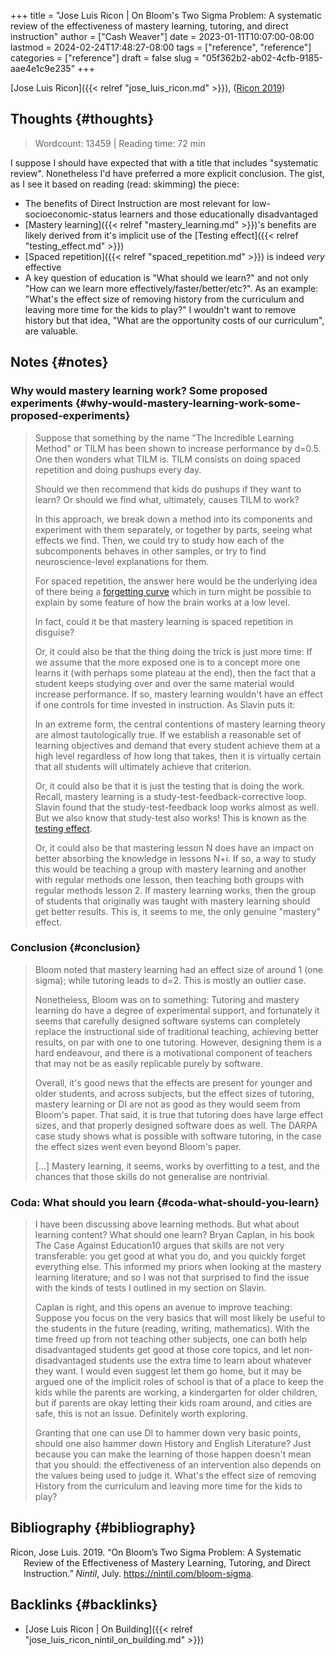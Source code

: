 +++
title = "Jose Luis Ricon | On Bloom's Two Sigma Problem: A systematic review of the effectiveness of mastery learning, tutoring, and direct instruction"
author = ["Cash Weaver"]
date = 2023-01-11T10:07:00-08:00
lastmod = 2024-02-24T17:48:27-08:00
tags = ["reference", "reference"]
categories = ["reference"]
draft = false
slug = "05f362b2-ab02-4cfb-9185-aae4e1c9e235"
+++

[Jose Luis Ricon]({{< relref "jose_luis_ricon.md" >}}), (<a href="#citeproc_bib_item_1">Ricon 2019</a>)


## Thoughts {#thoughts}

> Wordcount: 13459 | Reading time: 72 min

I suppose I should have expected that with a title that includes "systematic review". Nonetheless I'd have preferred a more explicit conclusion. The gist, as I see it based on reading (read: skimming) the piece:

-   The benefits of Direct Instruction are most relevant for low-socioeconomic-status learners and those educationally disadvantaged
-   [Mastery learning]({{< relref "mastery_learning.md" >}})'s benefits are likely derived from it's implicit use of the [Testing effect]({{< relref "testing_effect.md" >}})
-   [Spaced repetition]({{< relref "spaced_repetition.md" >}}) is indeed _very_ effective
-   A key question of education is "What should we learn?" and not only "How can we learn more effectively/faster/better/etc?". As an example: "What's the effect size of removing history from the curriculum and leaving more time for the kids to play?" I wouldn't want to remove history but that idea, "What are the opportunity costs of our curriculum", are valuable.


## Notes {#notes}


### Why would mastery learning work? Some proposed experiments {#why-would-mastery-learning-work-some-proposed-experiments}

> Suppose that something by the name "The Incredible Learning Method" or TILM has been shown to increase performance by d=0.5. One then wonders what TILM is. TILM consists on doing spaced repetition and doing pushups every day.
>
> Should we then recommend that kids do pushups if they want to learn? Or should we find what, ultimately, causes TILM to work?
>
> In this approach, we break down a method into its components and experiment with them separately, or together by parts, seeing what effects we find. Then, we could try to study how each of the subcomponents behaves in other samples, or try to find neuroscience-level explanations for them.
>
> For spaced repetition, the answer here would be the underlying idea of there being a [forgetting curve](https://journals.plos.org/plosone/article?id=10.1371/journal.pone.0120644) which in turn might be possible to explain by some feature of how the brain works at a low level.
>
> In fact, could it be that mastery learning is spaced repetition in disguise?
>
> Or, it could also be that the thing doing the trick is just more time: If we assume that the more exposed one is to a concept more one learns it (with perhaps some plateau at the end), then the fact that a student keeps studying over and over the same material would increase performance. If so, mastery learning wouldn't have an effect if one controls for time invested in instruction. As Slavin puts it:
>
> <div class="quote2">
>
> In an extreme form, the central contentions of mastery learning theory are almost tautologically true. If we establish a reasonable set of learning objectives and demand that every student achieve them at a high level regardless of how long that takes, then it is virtually certain that all students will ultimately achieve that criterion.
>
> </div>
>
> Or, it could also be that it is just the testing that is doing the work. Recall, mastery learning is a study-test-feedback-corrective loop. Slavin found that the study-test-feedback loop works almost as well. But we also know that study-test also works! This is known as the [testing effect](https://www.gwern.net/Spaced-repetition#background-testing-works).
>
> Or, it could also be that mastering lesson N does have an impact on better absorbing the knowledge in lessons N+i. If so, a way to study this would be teaching a group with mastery learning and another with regular methods one lesson, then teaching both groups with regular methods lesson 2. If mastery learning works, then the group of students that originally was taught with mastery learning should get better results. This is, it seems to me, the only genuine "mastery" effect.


### Conclusion {#conclusion}

> Bloom noted that mastery learning had an effect size of around 1 (one sigma); while tutoring leads to d=2. This is mostly an outlier case.
>
> Nonetheless, Bloom was on to something: Tutoring and mastery learning do have a degree of experimental support, and fortunately it seems that carefully designed software systems can completely replace the instructional side of traditional teaching, achieving better results, on par with one to one tutoring. However, designing them is a hard endeavour, and there is a motivational component of teachers that may not be as easily replicable purely by software.
>
> Overall, it's good news that the effects are present for younger and older students, and across subjects, but the effect sizes of tutoring, mastery learning or DI are not as good as they would seem from Bloom's paper. That said, it is true that tutoring does have large effect sizes, and that properly designed software does as well. The DARPA case study shows what is possible with software tutoring, in the case the effect sizes went even beyond Bloom's paper.
>
> [...] Mastery learning, it seems, works by overfitting to a test, and the chances that those skills do not generalise are nontrivial.


### Coda: What should you learn {#coda-what-should-you-learn}

> I have been discussing above learning methods. But what about learning content? What should one learn? Bryan Caplan, in his book The Case Against Education10 argues that skills are not very transferable: you get good at what you do, and you quickly forget everything else. This informed my priors when looking at the mastery learning literature; and so I was not that surprised to find the issue with the kinds of tests I outlined in my section on Slavin.
>
> Caplan is right, and this opens an avenue to improve teaching: Suppose you focus on the very basics that will most likely be useful to the students in the future (reading, writing, mathematics). With the time freed up from not teaching other subjects, one can both help disadvantaged students get good at those core topics, and let non-disadvantaged students use the extra time to learn about whatever they want. I would even suggest let them go home, but it may be argued one of the implicit roles of school is that of a place to keep the kids while the parents are working, a kindergarten for older children, but if parents are okay letting their kids roam around, and cities are safe, this is not an issue. Definitely worth exploring.
>
> Granting that one can use DI to hammer down very basic points, should one also hammer down History and English Literature? Just because you can make the learning of those happen doesn't mean that you should: the effectiveness of an intervention also depends on the values being used to judge it. What's the effect size of removing History from the curriculum and leaving more time for the kids to play?


## Bibliography {#bibliography}

<style>.csl-entry{text-indent: -1.5em; margin-left: 1.5em;}</style><div class="csl-bib-body">
  <div class="csl-entry"><a id="citeproc_bib_item_1"></a>Ricon, Jose Luis. 2019. “On Bloom’s Two Sigma Problem: A Systematic Review of the Effectiveness of Mastery Learning, Tutoring, and Direct Instruction.” <i>Nintil</i>, July. <a href="https://nintil.com/bloom-sigma">https://nintil.com/bloom-sigma</a>.</div>
</div>


## Backlinks {#backlinks}

-   [Jose Luis Ricon | On Building]({{< relref "jose_luis_ricon_nintil_on_building.md" >}})
